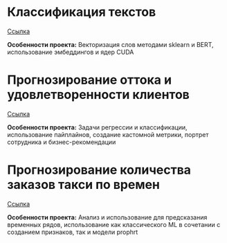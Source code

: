 # Классификация текстов
[Ссылка](https://github.com/KalabinDA/training_projects/tree/4b6d9d0a8bbe1f438f9168766983a2104b3e1a83/%D0%9A%D0%BB%D0%B0%D1%81%D1%81%D0%B8%D1%84%D0%B8%D0%BA%D0%B0%D1%86%D0%B8%D1%8F%20%D1%82%D0%B5%D0%BA%D1%81%D1%82%D0%BE%D0%B2)

**Особенности проекта:**
Векторизация слов методами sklearn и BERT, использование эмбеддингов и ядер CUDA


# Прогнозирование оттока и удовлетворенности клиентов
[Ссылка](https://github.com/KalabinDA/training_projects/tree/4b6d9d0a8bbe1f438f9168766983a2104b3e1a83/%D0%9E%D1%82%D1%82%D0%BE%D0%BA%20%D0%B8%20%D1%83%D0%B4%D0%BE%D0%B2%D0%BB%D0%B5%D1%82%D0%B2%D0%BE%D1%80%D0%B5%D0%BD%D0%BD%D0%BE%D1%81%D1%82%D1%8C%20%D0%BA%D0%BB%D0%B8%D0%B5%D0%BD%D1%82%D0%BE%D0%B2)

**Особенности проекта:**
Задачи регрессии и классификации, использование пайплайнов, создание кастомной метрики, портрет сотрудника и бизнес-рекомендации


# Прогнозирование количества заказов такси по времен
[Ссылка](https://github.com/KalabinDA/training_projects/tree/4b6d9d0a8bbe1f438f9168766983a2104b3e1a83/%D0%9F%D1%80%D0%B5%D0%B4%D1%81%D0%BA%D0%B0%D0%B7%D0%B0%D0%BD%D0%B8%D0%B5%20%D0%BF%D0%BE%20%D0%B2%D1%80%D0%B5%D0%BC%D0%B5%D0%BD%D0%BD%D0%BE%D0%BC%D1%83%20%D1%80%D1%8F%D0%B4%D1%83)

**Особенности проекта:**
Анализ и использование для предсказания временных рядов, использование как классического ML в сочетании с созданием признаков, так и модели prophrt
